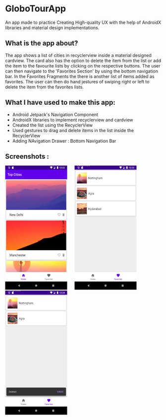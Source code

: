 # GloboTourApp 

An app made to practice Creating High-quality UX with the help of AndroidX libraries and material design implementations. 

## What is the app about? 
The app shows a list of cities in recyclerview inside a material designed cardview. The card also has the option to delete the item from the list or add the item to the favourite lists by clicking on the respective buttons. The user can then navigate to the 'Favorites Section' by using the bottom navigation bar. In the Favorites Fragments the there is another list of items added as favorites. The user can then do hand jestures of swiping right or left to delete the item from the favorites lists. 

## What I have used to make this app: 
- Android Jetpack's Navigation Component
- AndroidX libraries to implement recyclerview and cardview 
- Created the list using the RecyclerView
- Used gestures to drag and delete items in the list inside the RecyclerView
- Adding NAvigation Drawer : Bottom Navigation Bar 

## Screenshots :
<img src = "Screenshots/Screenshot_1644517924.png" width = "200" height = "400" > <img src = "Screenshots/Screenshot_1644518037.png" width = "200" height = "400" hspace="20"> <img src = "Screenshots/Screenshot_1644518043.png" width = "200" height = "400">
